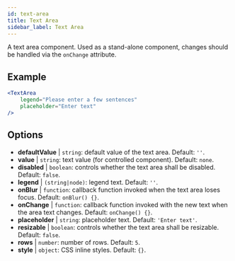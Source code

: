 ```yaml
---
id: text-area
title: Text Area
sidebar_label: Text Area
---
```


A text area component. Used as a stand-alone component, changes should be handled via the `onChange` attribute.

## Example

```jsx live
<TextArea
    legend="Please enter a few sentences"
    placeholder="Enter text"
/>
```



## Options

* __defaultValue__ | `string`: default value of the text area. Default: `''`.
* __value__ | `string`: text value (for controlled component). Default: `none`.
* __disabled__ | `boolean`: controls whether the text area shall be disabled. Default: `false`.
* __legend__ | `(string|node)`: legend text. Default: `''`.
* __onBlur__ | `function`: callback function invoked when the text area loses focus. Default: `onBlur() {}`.
* __onChange__ | `function`: callback function invoked with the new text when the area text changes. Default: `onChange() {}`.
* __placeholder__ | `string`: placeholder text. Default: `'Enter text'`.
* __resizable__ | `boolean`: controls whether the text area shall be resizable. Default: `false`.
* __rows__ | `number`: number of rows. Default: `5`.
* __style__ | `object`: CSS inline styles. Default: `{}`.
